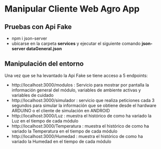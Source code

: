 # Manipular Cliente Web Agro App

## Pruebas con Api Fake
- npm i json-server
- ubicarse en la carpeta **services** y ejecutar el siguiente comando **json-server dataGeneral.json**

## Manipulación del entorno

Una vez que se ha levantado la Api Fake se tiene acceso a 5 endpoints:

- http://localhost:3000/modulos : Servicio para mostrar por pantalla la información general del módulo, variables de ambiente activas y variables de cuidado
- http://localhost:3000/simulador : servicio que realiza peticiones cada 3 segundos para simular la información que se obtiene desde el hardware ARDUINO o el cliente de simulación en ANDROID
- http://localhost:3000/Luz : muestra el histórico de como ha variado la Luz en el tiempo de cada módulo
- http://localhost:3000/Temperatura : muestra el histórico de como ha variado la Temperatura en el tiempo de cada módulo
- http://localhost:3000/Humedad : muestra el histórico de como ha variado la Humedad en el tiempo de cada módulo



